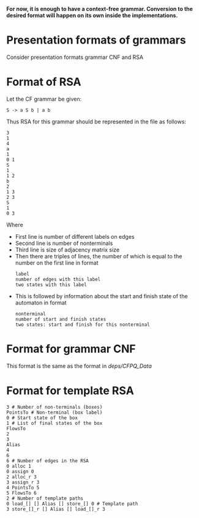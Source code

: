 **For now, it is enough to have a context-free grammar. Conversion to the desired format will happen on its own inside the implementations.**

# Presentation formats of grammars
Consider presentation formats grammar CNF and RSA

# Format of RSA

Let the CF grammar be given:
```
S -> a S b | a b
```
Thus RSA for this grammar should be represented in the file as follows:
```
3
1
4
a
1
0 1
S
1
1 2
b
2
1 3
2 3
S
1
0 3
```
Where
* First line is number of different labels on edges
* Second line is number of nonterminals
* Third line is size of adjacency matrix size
* Then there are triples of lines, the number of which is equal to the number on the first line in format
    ```
    label
    number of edges with this label
    two states with this label
    ```
* This is followed by information about the start and finish state of the automaton in format
    ```
    nonterminal
    number of start and finish states
    two states: start and finish for this nonterminal
    ```
# Format for grammar CNF

This format is the same as the format in *deps/CFPQ_Data*

# Format for template RSA

```
3 # Number of non-terminals (boxes)
PointsTo # Non-terminal (box label)
0 # Start state of the box
1 # List of final states of the box
FlowsTo
2
3
Alias
4
6
6 # Number of edges in the RSA
0 alloc 1
0 assign 0
2 alloc_r 3
3 assign_r 3
4 PointsTo 5
5 FlowsTo 6
2 # Number of template paths
0 load_[] [] Alias [] store_[] 0 # Template path
3 store_[]_r [] Alias [] load_[]_r 3

```
